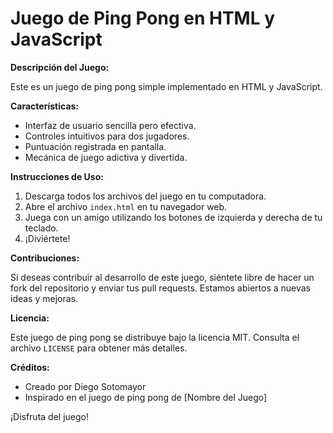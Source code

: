 # **Juego de Ping Pong en HTML y JavaScript**

**Descripción del Juego:**

Este es un juego de ping pong simple implementado en HTML y JavaScript.

**Características:**

- Interfaz de usuario sencilla pero efectiva.
- Controles intuitivos para dos jugadores.
- Puntuación registrada en pantalla.
- Mecánica de juego adictiva y divertida.

**Instrucciones de Uso:**

1. Descarga todos los archivos del juego en tu computadora.
2. Abre el archivo `index.html` en tu navegador web.
3. Juega con un amigo utilizando los botones de izquierda y derecha de tu teclado.
4. ¡Diviértete!

**Contribuciones:**

Si deseas contribuir al desarrollo de este juego, siéntete libre de hacer un fork del repositorio y enviar tus pull requests. Estamos abiertos a nuevas ideas y mejoras.

**Licencia:**

Este juego de ping pong se distribuye bajo la licencia MIT. Consulta el archivo `LICENSE` para obtener más detalles.

**Créditos:**

- Creado por Diego Sotomayor
- Inspirado en el juego de ping pong de \[Nombre del Juego\]

¡Disfruta del juego!